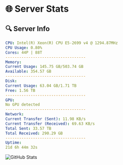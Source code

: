 # 🌐 Server Stats
## 🔍 Server Info
```yaml
CPU: Intel(R) Xeon(R) CPU E5-2699 v4 @ 1294.87MHz
CPU Usage: 0.80%
Cores: 44P | 88T
-----------------------------------
Memory:
Current Usage: 145.75 GB/503.74 GB
Available: 354.57 GB
-----------------------------------
Disk:
Current Usage: 63.04 GB/1.71 TB
Free: 1.56 TB
-----------------------------------
GPU:
No GPU detected
-----------------------------------
Network:
Current Transfer (Sent): 11.98 KB/s
Current Transfer (Received): 69.63 KB/s
Total Sent: 33.57 TB
Total Received: 290.29 GB
-----------------------------------
Uptime:
21d 6h 44m 32s
```
![GitHub Stats](https://img.shields.io/badge/Updated-2025-03-29_04:07:21-blue)